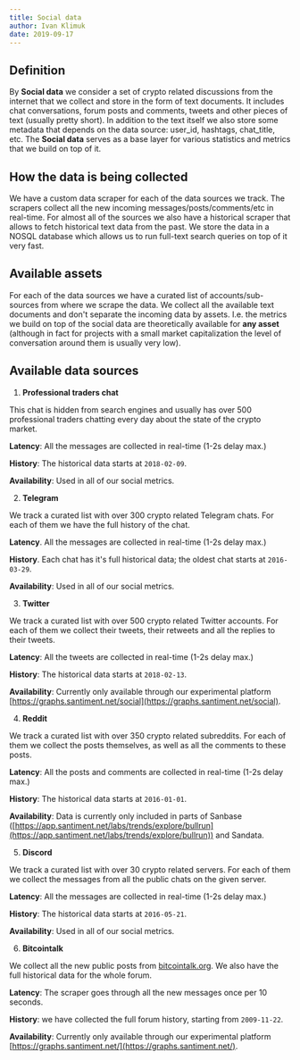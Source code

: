 ```yaml
---
title: Social data
author: Ivan Klimuk
date: 2019-09-17
---
```


## Definition

By **Social data** we consider a set of crypto related discussions from the internet that we collect and store in the form of text documents. It includes chat conversations, forum posts and comments, tweets and other pieces of text (usually pretty short). In addition to the text itself we also store some metadata that depends on the data source: user_id, hashtags, chat_title, etc. The **Social data** serves as a base layer for various statistics and metrics that we build on top of it.

## How the data is being collected

We have a custom data scraper for each of the data sources we track. The scrapers collect all the new incoming messages/posts/comments/etc in real-time. For almost all of the sources we also have a historical scraper that allows to fetch historical text data from the past. We store the data in a NOSQL database which allows us to run full-text search queries on top of it very fast.

## Available assets

For each of the data sources we have a curated list of accounts/sub-sources from where we scrape the data. We collect all the available text documents and don't separate the incoming data by assets. I.e. the metrics we build on top of the social data are theoretically available for **any asset** (although in fact for projects with a small market capitalization the level of conversation around them is usually very low).

## Available data sources

1. **Professional traders chat**

  This chat is hidden from search engines and usually has over 500 professional traders chatting every day about the state of the crypto market.

  **Latency**: All the messages are collected in real-time (1-2s delay max.)

  **History**: The historical data starts at `2018-02-09`.

  **Availability**: Used in all of our social metrics.

2. **Telegram**

  We track a curated list with over 300 crypto related Telegram chats. For each of them we have the full history of the chat.

  **Latency**. All the messages are collected in real-time (1-2s delay max.)

  **History**. Each chat has it's full historical data; the oldest chat starts at `2016-03-29`.

  **Availability**: Used in all of our social metrics.

3. **Twitter**

  We track a curated list with over 500 crypto related Twitter accounts. For each of them we collect their tweets, their retweets and all the replies to their tweets.

  **Latency**: All the tweets are collected in real-time (1-2s delay max.)

  **History**: The historical data starts at `2018-02-13`.

  **Availability**: Currently only available through our experimental platform [https://graphs.santiment.net/social](https://graphs.santiment.net/social).

4. **Reddit**

  We track a curated list with over 350 crypto related subreddits. For each of them we collect the posts themselves, as well as all the comments to these posts.

  **Latency**: All the posts and comments are collected in real-time (1-2s delay max.)

  **History**: The historical data starts at `2016-01-01`.

  **Availability**: Data is currently only included in parts of Sanbase ([https://app.santiment.net/labs/trends/explore/bullrun](https://app.santiment.net/labs/trends/explore/bullrun)) and Sandata.

5. **Discord**

  We track a curated list with over 30 crypto related servers. For each of them we collect the messages from all the public chats on the given server.

  **Latency**: All the messages are collected in real-time (1-2s delay max.)

  **History**: The historical data starts at `2016-05-21`.

  **Availability**: Used in all of our social metrics.

6. **Bitcointalk**

  We collect all the new public posts from [bitcointalk.org](https://bitcointalk.org). We also have the full historical data for the whole forum.

  **Latency**: The scraper goes through all the new messages once per 10 seconds.

  **History**: we have collected the full forum history, starting from `2009-11-22`.

  **Availability**: Currently only available through our experimental platform [https://graphs.santiment.net/](https://graphs.santiment.net/).
